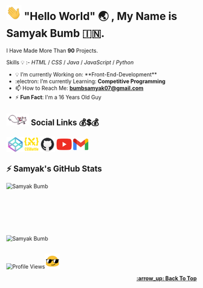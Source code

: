 <!-- Created/Designed By Samyak Bumb -->
# <img src="gif/hello.webp" width="40px">  "Hello World" :earth_asia: , **My Name is Samyak Bumb** :india:.
I Have Made More Than **90** Projects.

Skills :bulb: :- *HTML* / *CSS* / *Java* / *JavaScript* / *Python*
* <!--🔭--> 💡 I’m currently Working on: **Front-End-Development**
* :electron: I’m currently Learning: **Competitive Programming**
* 📫 How to Reach Me: **bumbsamyak07@gmail.com**
* :zap: **Fun Fact**: I'm a 16 Years Old Guy
<!--  Links -->
## <img src="https://raw.githubusercontent.com/Samyak-Bumb/Samyak-Bumb/Samyak/gif/cat.gif" width="60px"> Social Links :moneybag::heavy_dollar_sign::moneybag:
 <a href="https://codepen.io/samyak-bumb" alt="Samyak's CodePen"><img align="center" src="icons/codepen.png" alt="Samyak Bumb" height="39" width="48"></a><a href="https://cssbattle.dev/player/samyak_bumb"><img align="center" src="1.svg" height="37" width="37"></a> <a href="https://github.com/samyak-bumb" target="_blank"><img align="center" src="icons/github.png" alt="Samyak's GitHub" height="40" width="40"></a> <a href="https://www.youtube.com/channel/UCGqzvmHqhbxvWt5vqstc6CA" target="_blank"><img align="center" src="icons/youtube.png" alt="Samyak's YouTube Channel" height="30" width="40"></a> <a href="mailto:bumbsamyak07@gmai.com"><img align="center" src="icons/gmail.png" height="30" width="40"></a><br>
<!-- Samyak's Langauge Used -->
## :zap: Samyak's GitHub Stats
<td style="border: none !important;"><span><img align="left" src="https://github-readme-stats.vercel.app/api/top-langs/?username=Samyak-Bumb&count_private=true&layout=compact&langs_count=8&theme=radical" alt="Samyak Bumb"></span></td>
 <br><br><br><br><br><br><br><br>
<!-- Samyak's GitHub Stats -->
<td style="border: none !important;"><span><img align="center" src="https://github-readme-stats.vercel.app/api?username=Samyak-Bumb&show_icons=true&locale=en&theme=radical" alt="Samyak Bumb"></span></td><br><br>

<!-- Profile Views + Emoji -->

  ![Profile Views](https://gpvc.arturio.dev/Samyak-Bumb)<img src="https://raw.githubusercontent.com/Samyak-Bumb/Samyak-Bumb/Samyak/gif/style.gif" height="40" width="40">

 <div align="right">
   <b>
     <a href="#"Hello World"">:arrow_up: Back To Top</a>
   </b>
 </div>
